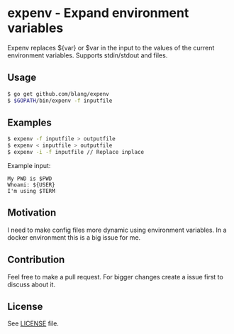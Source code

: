 expenv - Expand environment variables
======
Expenv replaces ${var} or $var in the input to the values of the current environment variables. Supports stdin/stdout and files.

Usage
-----
```bash
$ go get github.com/blang/expenv
$ $GOPATH/bin/expenv -f inputfile
```


Examples
-----

```bash
$ expenv -f inputfile > outputfile
$ expenv < inputfile > outputfile
$ expenv -i -f inputfile // Replace inplace
```

Example input:
```
My PWD is $PWD
Whoami: ${USER}
I'm using $TERM
```

Motivation
-----

I need to make config files more dynamic using environment variables. In a docker environment this is a big issue for me.

Contribution
-----

Feel free to make a pull request. For bigger changes create a issue first to discuss about it.


License
-----

See [LICENSE](LICENSE) file.